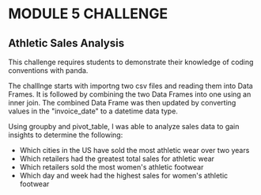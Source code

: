 # **MODULE 5 CHALLENGE**

## **Athletic Sales Analysis**
This challenge requires students to demonstrate their knowledge of coding conventions with panda. 

The challlnge starts with importng two csv files and reading them into Data Frames. It is followed by combining the two Data Frames into one using an inner join. The combined Data Frame was then updated by converting values in the "invoice_date" to a datetime data type.

Using groupby and pivot_table, I was able to analyze sales data to gain insights to determine the following:
- Which cities in the US have sold the most athletic wear over two years
- Which retailers had the greatest total sales for athletic wear
- Which retailers sold the most women's athletic footwear
- Which day and week had the highest sales for women's athletic footwear
